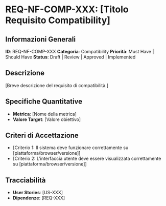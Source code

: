 # REQ-NF-COMP-XXX: [Titolo Requisito Compatibility]

## Informazioni Generali

**ID**: REQ-NF-COMP-XXX
**Categoria**: Compatibility
**Priorità**: Must Have | Should Have
**Status**: Draft | Review | Approved | Implemented

## Descrizione

[Breve descrizione del requisito di compatibilità.]

## Specifiche Quantitative

- **Metrica**: [Nome della metrica]
- **Valore Target**: [Valore obiettivo]

## Criteri di Accettazione

- [Criterio 1: Il sistema deve funzionare correttamente su [piattaforma/browser/versione]]
- [Criterio 2: L'interfaccia utente deve essere visualizzata correttamente su [piattaforma/browser/versione]]

## Tracciabilità

- **User Stories**: [US-XXX]
- **Dipendenze**: [REQ-XXX]
